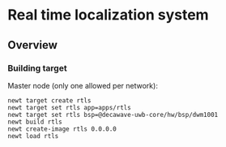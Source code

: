 # Real time localization system

## Overview

### Building target

Master node (only one allowed per network):
```no-highlight
newt target create rtls
newt target set rtls app=apps/rtls
newt target set rtls bsp=@decawave-uwb-core/hw/bsp/dwm1001
newt build rtls
newt create-image rtls 0.0.0.0
newt load rtls
```